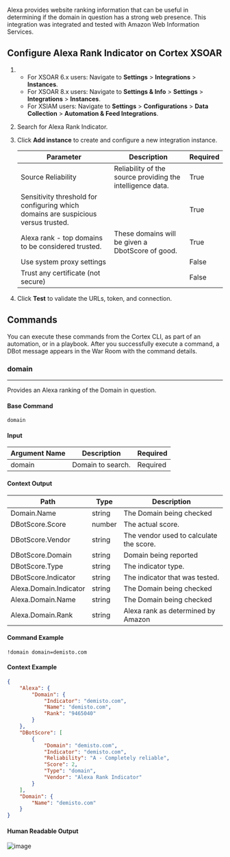 Alexa provides website ranking information that can be useful in determining if the domain in question has a strong web presence.
This integration was integrated and tested with Amazon Web Information Services.
## Configure Alexa Rank Indicator on Cortex XSOAR

1. * For XSOAR 6.x users: Navigate to **Settings** > **Integrations** > **Instances**.
   * For XSOAR 8.x users: Navigate to **Settings & Info** > **Settings** > **Integrations** > **Instances**.
   * For XSIAM users: Navigate to **Settings** > **Configurations** > **Data Collection** > **Automation & Feed Integrations**.
2. Search for Alexa Rank Indicator.
3. Click **Add instance** to create and configure a new integration instance.

    | **Parameter** | **Description** | **Required** |
    | --- | --- | --- |
    | Source Reliability | Reliability of the source providing the intelligence data. | True |
    | Sensitivity threshold for configuring which domains are suspicious versus trusted. |  | True |
    | Alexa rank - top domains to be considered trusted. | These domains will be given a DbotScore of good. | True |
    | Use system proxy settings |  | False |
    | Trust any certificate (not secure) |  | False |

4. Click **Test** to validate the URLs, token, and connection.
## Commands
You can execute these commands from the Cortex CLI, as part of an automation, or in a playbook.
After you successfully execute a command, a DBot message appears in the War Room with the command details.
### domain
***
Provides an Alexa ranking of the Domain in question.


#### Base Command

`domain`
#### Input

| **Argument Name** | **Description** | **Required** |
| --- | --- | --- |
| domain | Domain to search. | Required | 


#### Context Output

| **Path** | **Type** | **Description** |
| --- | --- | --- |
| Domain.Name | string | The Domain being checked | 
| DBotScore.Score | number | The actual score. | 
| DBotScore.Vendor | string | The vendor used to calculate the score. | 
| DBotScore.Domain | string | Domain being reported | 
| DBotScore.Type | string | The indicator type. | 
| DBotScore.Indicator | string | The indicator that was tested. | 
| Alexa.Domain.Indicator | string | The Domain being checked | 
| Alexa.Domain.Name | string | The Domain being checked | 
| Alexa.Domain.Rank | string | Alexa rank as determined by Amazon | 


#### Command Example
```!domain domain=demisto.com```

#### Context Example
```json
{
    "Alexa": {
        "Domain": {
            "Indicator": "demisto.com",
            "Name": "demisto.com",
            "Rank": "9465040"
        }
    },
    "DBotScore": [
        {
            "Domain": "demisto.com",
            "Indicator": "demisto.com",
            "Reliability": "A - Completely reliable",
            "Score": 2,
            "Type": "domain",
            "Vendor": "Alexa Rank Indicator"
        }
    ],
    "Domain": {
        "Name": "demisto.com"
    }
}
```

#### Human Readable Output
![image](https://user-images.githubusercontent.com/42912128/51466171-3b4ead80-1d72-11e9-9cff-14e997e9346a.png)

